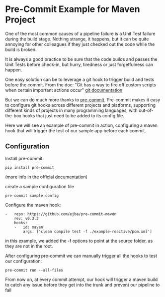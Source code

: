 # Pre-Commit Example for Maven Project 
One of the most common causes of a pipeline failure is a Unit Test failure during the build stage. Nothing strange, it happens, but it can be quite annoying for other colleagues if they just checked out the code while the build is broken.

It is always a good practice to be sure that the code builds and passes the Unit Tests before check-in, but hurry, tiredness or just forgetfulness can happen.

One easy solution can be to leverage a git hook to trigger build and tests before the commit. From the doc: "Git has a way to fire off custom scripts when certain important actions occur" [git documentation](https://git-scm.com/book/en/v2/Customizing-Git-Git-Hooks)

But we can do much more thanks to [pre-commit](https://pre-commit.com/#intro). Pre-commit makes it easy to configure git hooks across different projects and platforms, supporting different kinds of projects in many programming languages, with out-of-the-box hooks that just need to be added to its config file.

Here we will see an example of pre-commit in action, configuring a maven hook that will trigger the test of our sample app before each commit.

## Configuration
Install pre-commit:
```
pip install pre-commit
```
(more info in the official documentation)

create a sample configuration file
```
pre-commit sample-config
```
Configure the maven hook:
```
-   repo: https://github.com/ejba/pre-commit-maven
    rev: v0.3.3
    hooks:
    -   id: maven
        args: ['clean compile test -f ./example-reactive/pom.xml']
```
in this example, we added the -f options to point at the source folder, as they are not in the root.

After configuring pre-commit we can manually trigger all the hooks to test our configuration:
```
pre-commit run --all-files
```
From now on, at every commit attempt, our hook will trigger a maven build to catch any issue before they get into the trunk and prevent our pipeline to fail
